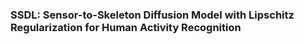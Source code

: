 ### SSDL: Sensor-to-Skeleton Diffusion Model with Lipschitz Regularization for Human Activity Recognition ###
